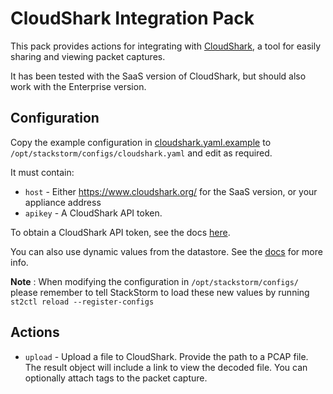# CloudShark Integration Pack

This pack provides actions for integrating with [CloudShark](https://www.cloudshark.org), a tool
for easily sharing and viewing packet captures.

It has been tested with the SaaS version of CloudShark, but should also work with the Enterprise version.

## Configuration

Copy the example configuration in [cloudshark.yaml.example](./cloudshark.yaml.example)
to `/opt/stackstorm/configs/cloudshark.yaml` and edit as required.

It must contain:

* ``host`` - Either https://www.cloudshark.org/ for the SaaS version, or your appliance address
* ``apikey`` - A CloudShark API token.

To obtain a CloudShark API token, see the docs [here](https://support.cloudshark.org/api/).

You can also use dynamic values from the datastore. See the
[docs](https://docs.stackstorm.com/reference/pack_configs.html) for more info.

**Note** : When modifying the configuration in `/opt/stackstorm/configs/` please
           remember to tell StackStorm to load these new values by running
           `st2ctl reload --register-configs`

## Actions

* ``upload`` - Upload a file to CloudShark. Provide the path to a PCAP file. The result object will include a
  link to view the decoded file. You can optionally attach tags to the packet capture.
